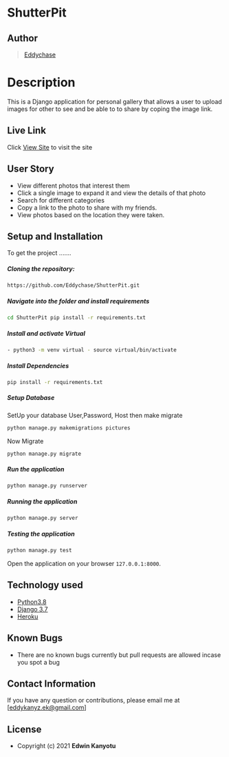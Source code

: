 # ShutterPit

## Author

> [Eddychase](https://github.com/Eddychase)

# Description

This is a Django application for personal gallery that allows a user to upload images for other to see and be able to to share by coping the image link.

## Live Link

Click [View Site](https://shutterpit.herokuapp.com/) to visit the site

## User Story

- View different photos that interest them
- Click a single image to expand it and view the details of that photo
- Search for different categories
- Copy a link to the photo to share with my friends.
- View photos based on the location they were taken.

## Setup and Installation

To get the project .......

##### Cloning the repository:

```bash
https://github.com/Eddychase/ShutterPit.git
```

##### Navigate into the folder and install requirements

```bash
cd ShutterPit pip install -r requirements.txt
```

##### Install and activate Virtual

```bash
- python3 -m venv virtual - source virtual/bin/activate
```

##### Install Dependencies

```bash
pip install -r requirements.txt
```

##### Setup Database

SetUp your database User,Password, Host then make migrate

```bash
python manage.py makemigrations pictures
```

Now Migrate

```bash
python manage.py migrate
```

##### Run the application

```bash
python manage.py runserver
```

##### Running the application

```bash
python manage.py server
```

##### Testing the application

```bash
python manage.py test
```

Open the application on your browser `127.0.0.1:8000`.

## Technology used

- [Python3.8](https://www.python.org/)
- [Django 3.7](https://docs.djangoproject.com/en/2.2/)
- [Heroku](https://heroku.com)

## Known Bugs

- There are no known bugs currently but pull requests are allowed incase you spot a bug

## Contact Information

If you have any question or contributions, please email me at [eddykanyz.ek@gmail.com]

## License

- Copyright (c) 2021 **Edwin Kanyotu**
